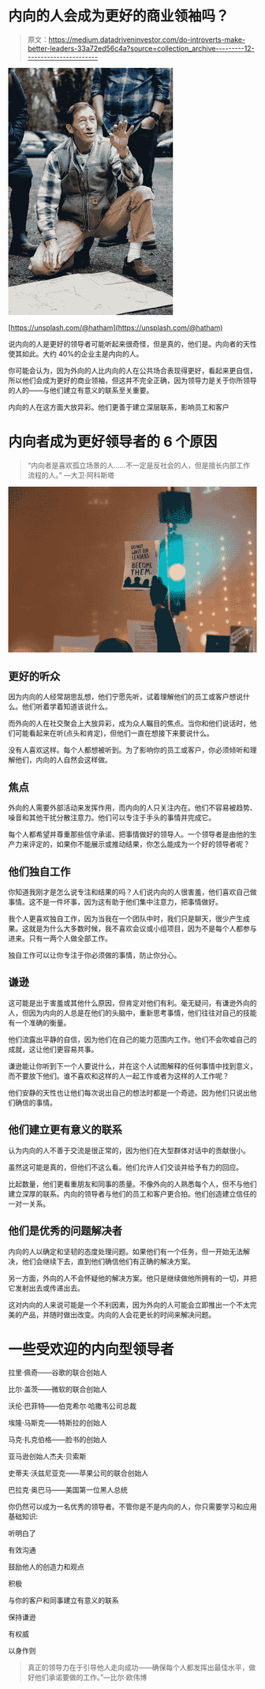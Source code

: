 # 内向的人会成为更好的商业领袖吗？

> 原文：<https://medium.datadriveninvestor.com/do-introverts-make-better-leaders-33a72ed56c4a?source=collection_archive---------12----------------------->

![](img/e3c2fa14e7da16c374aa9e31a908394d.png)

[https://unsplash.com/@hatham](https://unsplash.com/@hatham)

说内向的人是更好的领导者可能听起来很奇怪，但是真的，他们是。内向者的天性使其如此。大约 40%的企业主是内向的人。

你可能会认为，因为外向的人比内向的人在公共场合表现得更好，看起来更自信，所以他们会成为更好的商业领袖，但这并不完全正确，因为领导力是关于你所领导的人的——与他们建立有意义的联系至关重要。

内向的人在这方面大放异彩。他们更善于建立深层联系，影响员工和客户

# 内向者成为更好领导者的 6 个原因

> “内向者是喜欢孤立场景的人……不一定是反社会的人，但是擅长内部工作流程的人。” —大卫·阿科斯塔

![](img/9f74a93c05252946a8bff7c2a61c2f67.png)

## 更好的听众

因为内向的人经常胡思乱想，他们宁愿先听，试着理解他们的员工或客户想说什么。他们听着学着知道该说什么。

而外向的人在社交聚会上大放异彩，成为众人瞩目的焦点。当你和他们说话时，他们可能看起来在听(点头和肯定)，但他们一直在想接下来要说什么。

没有人喜欢这样。每个人都想被听到。为了影响你的员工或客户，你必须倾听和理解他们，内向的人自然会这样做。

## 焦点

外向的人需要外部活动来发挥作用，而内向的人只关注内在。他们不容易被趋势、噪音和其他干扰分散注意力。他们可以专注于手头的事情并完成它。

每个人都希望并尊重那些信守承诺、把事情做好的领导人。一个领导者是由他的生产力来评定的，如果你不能展示或推动结果，你怎么能成为一个好的领导者呢？

## 他们独自工作

你知道我刚才是怎么说专注和结果的吗？人们说内向的人很害羞，他们喜欢自己做事情。这不是一件坏事，因为这有助于他们集中注意力，把事情做好。

我个人更喜欢独自工作，因为当我在一个团队中时，我们只是聊天，很少产生成果。这就是为什么大多数时候，我不喜欢会议或小组项目，因为不是每个人都参与进来。只有一两个人做全部工作。

独自工作可以让你专注于你必须做的事情，防止你分心。

## 谦逊

这可能是出于害羞或其他什么原因，但肯定对他们有利。毫无疑问，有谦逊外向的人，但因为内向的人总是在他们的头脑中，重新思考事情，他们往往对自己的技能有一个准确的衡量。

他们流露出平静的自信，因为他们在自己的能力范围内工作。他们不会吹嘘自己的成就，这让他们更容易共事。

谦逊能让你听到下一个人要说什么，并在这个人试图解释的任何事情中找到意义，而不要放下他们。谁不喜欢和这样的人一起工作或者为这样的人工作呢？

他们安静的天性也让他们每次说出自己的想法时都是一个奇迹。因为他们只说出他们确信的事情。

## 他们建立更有意义的联系

认为内向的人不善于交流是很正常的，因为他们在大型群体对话中的贡献很小。

虽然这可能是真的，但他们不这么看。他们允许人们交谈并给予有力的回应。

比起数量，他们更看重朋友和同事的质量。不像外向的人熟悉每个人，但不与他们建立深厚的联系。内向的领导者与他们的员工和客户更合拍。他们创造建立信任的一对一关系。

## 他们是优秀的问题解决者

内向的人以确定和坚韧的态度处理问题。如果他们有一个任务，但一开始无法解决，他们会继续下去，直到他们确信他们有正确的解决方案。

另一方面，外向的人不会怀疑他的解决方案。他只是继续做他所拥有的一切，并把它发射出去或传递出去。

这对内向的人来说可能是一个不利因素，因为外向的人可能会立即推出一个不太完美的产品，并随时做出改变。内向的人会花更长的时间来解决问题。

# 一些受欢迎的内向型领导者

拉里·佩奇——谷歌的联合创始人

比尔·盖茨——微软的联合创始人

沃伦·巴菲特——伯克希尔·哈撒韦公司总裁

埃隆·马斯克——特斯拉的创始人

马克·扎克伯格——脸书的创始人

亚马逊创始人杰夫·贝索斯

史蒂夫·沃兹尼亚克——苹果公司的联合创始人

巴拉克·奥巴马——美国第一位黑人总统

你仍然可以成为一名优秀的领导者。不管你是不是内向的人，你只需要学习和应用基础知识:

听明白了

有效沟通

鼓励他人的创造力和观点

积极

与你的客户和同事建立有意义的联系

保持谦逊

有权威

以身作则

> 真正的领导力在于引导他人走向成功——确保每个人都发挥出最佳水平，做好他们承诺要做的工作。”—比尔·欧伟博